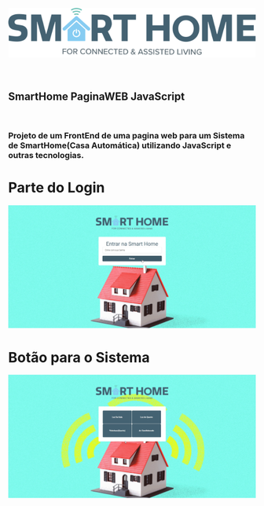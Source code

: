 <p align="center">
  <img src="https://github.com/CleytonJrB/SmartHome-WEB-JavaScript/blob/master/smarthomes.png" alt="smarthomes">
  <br>
  <br>
  <br>
  <b><h2>SmartHome PaginaWEB JavaScript</h2></b>
  <br>
 <p align="center"><b><h3>Projeto de um FrontEnd de uma pagina web para um Sistema de SmartHome(Casa Automática) utilizando JavaScript e outras tecnologias.</h3></b></p>
 </p>

# Parte do Login
![ProjetoImagem1](https://github.com/CleytonJrB/SmartHome-WEB-JavaScript/blob/master/SmartHome-1.png)
# Botão para o Sistema
![ProjetoImagem1](https://github.com/CleytonJrB/SmartHome-WEB-JavaScript/blob/master/SmartHome-2.png)
